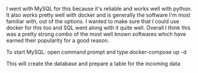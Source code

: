 I went with MySQL for this because it's reliable and works well with python.
It also works pretty well with docker and is generally the software I'm most familiar with, out of the options.
I wanted to make sure that I could use docker for this too and SQL went along with it quite well.
Overall I think this was a pretty strong combo of the most well known softwares
which have earned their popularity for a good reason.


To start MySQL: open command prompt and type
docker-compose up -d

This will create the database and prepare a table for the incoming data
